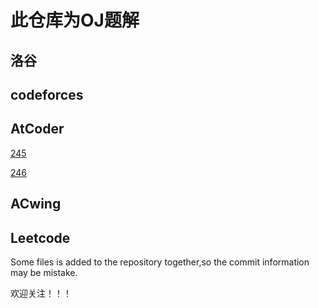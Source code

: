 # 此仓库为OJ题解

## 洛谷

## codeforces

## AtCoder

[245](https://atcoder.jp/contests/abc245)

[246](https://atcoder.jp/contests/abc246)





## ACwing

## Leetcode



Some files is added to the repository together,so the commit information may be mistake.

欢迎关注！！！